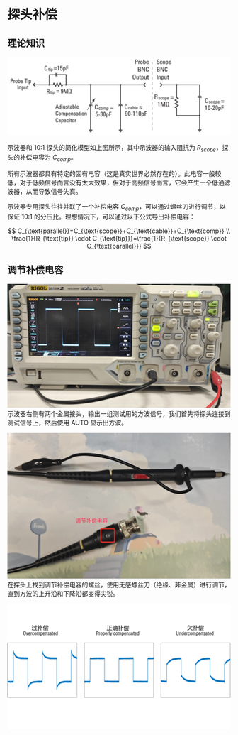 # 探头补偿
## 理论知识
![](model.webp)

示波器和 10:1 探头的简化模型如上图所示，其中示波器的输入阻抗为 $R_{scope}$，探头的补偿电容为 $C_{comp}$。

所有示波器都具有特定的固有电容（这是真实世界必然存在的）。此电容一般较低，对于低频信号而言没有太大效果，但对于高频信号而言，它会产生一个低通滤波器，从而导致信号失真。

示波器专用探头往往并联了一个补偿电容 $C_{comp}$，可以通过螺丝刀进行调节，以保证 10:1 的分压比。理想情况下，可以通过以下公式导出补偿电容：

$$
C_{\text{parallel}}=C_{\text{scope}}+C_{\text{cable}}+C_{\text{comp}} \\
\frac{1}{R_{\text{tip}} \cdot C_{\text{tip}}}=\frac{1}{R_{\text{scope}} \cdot C_{\text{parallel}}}
$$

## 调节补偿电容
![](test_wave.webp)  
示波器右侧有两个金属接头，输出一组测试用的方波信号，我们首先将探头连接到测试信号上，然后使用 AUTO 显示出方波。

![](probe.webp)  
在探头上找到调节补偿电容的螺丝，使用无感螺丝刀（绝缘、非金属）进行调节，直到方波的上升沿和下降沿都变得尖锐。

![](compensated_wave.png)